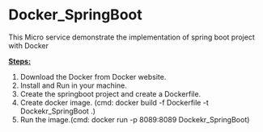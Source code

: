 # Docker_SpringBoot
This Micro service demonstrate the implementation of spring boot project with Docker

<b><u>Steps:</b></u>
<ol>
  <li>Download the Docker from Docker website.</li>
  <li>Install and Run in your machine.</li>
  <li>Create the springboot project and create a Dockerfile.</li>
  <li>Create docker image. (cmd: docker build -f Dockerfile -t Dockekr_SpringBoot .)</li>
  <li>Run the image.(cmd: docker run -p 8089:8089 Dockekr_SpringBoot) </li>
 </ol>
